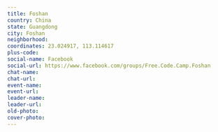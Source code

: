 ```yaml
---
title: Foshan
country: China
state: Guangdong
city: Foshan
neighborhood: 
coordinates: 23.024917, 113.114617
plus-code:
social-name: Facebook
social-url: https://www.facebook.com/groups/Free.Code.Camp.Foshan
chat-name:
chat-url:
event-name:
event-url:
leader-name:
leader-url:
old-photo: 
cover-photo:
---
```

